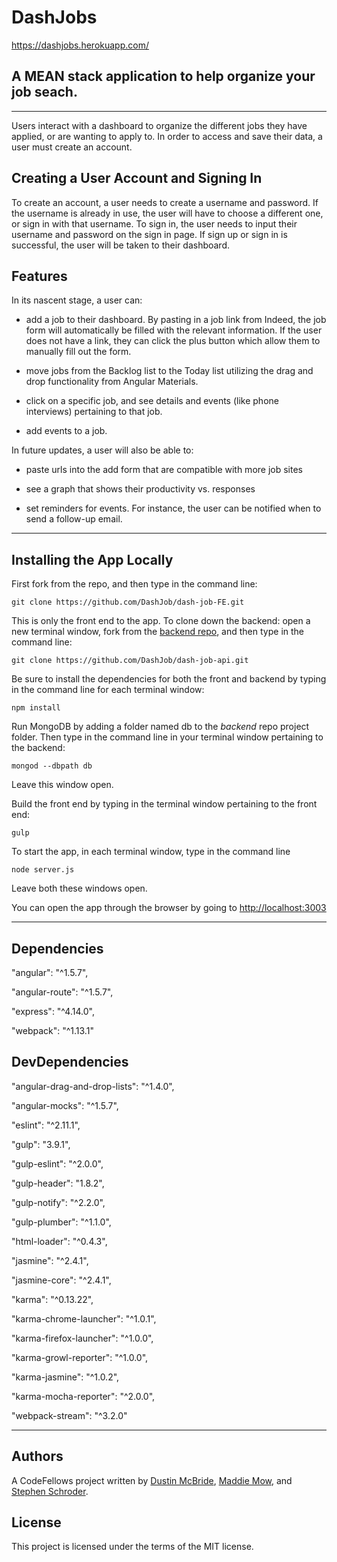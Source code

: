 

# DashJobs

https://dashjobs.herokuapp.com/

## A MEAN stack application to help organize your job seach.
___

 Users interact with a dashboard to organize the different jobs they have applied, or are wanting to apply to. In order to access and save their data, a user must create an account.



## Creating a User Account and Signing In
To create an account, a user needs to create a username and password. If the username is already in use, the user will have to choose a different one, or sign in with that username. To sign in, the user needs to input their username and password on the sign in page. If sign up or sign in is successful, the user will be taken to their dashboard.

## Features
In its nascent stage, a user can:

* add a job to their dashboard. By pasting in a job link from Indeed, the job form will automatically be filled with the relevant information. If the user does not have a link, they can click the plus button which allow them to manually fill out the form.

* move jobs from the Backlog list to the Today list utilizing the drag and drop functionality from Angular Materials.

* click on a specific job, and see details and events (like phone interviews) pertaining to that job.

* add events to a job.

In future updates, a user will also be able to:

* paste urls into the add form that are compatible with more job sites

* see a graph that shows their productivity vs. responses

* set reminders for events. For instance, the user can be notified when to send a follow-up email.

---
## Installing the App Locally

First fork from the repo, and then type in the command line:
```
git clone https://github.com/DashJob/dash-job-FE.git
```
This is only the front end to the app. To clone down the backend: open a new terminal window, fork from the [backend repo](https://github.com/DashJob/dash-job-api), and then type in the command line:
```
git clone https://github.com/DashJob/dash-job-api.git
```
Be sure to install the dependencies for both the front and backend by typing in the command line for each terminal window:
```
npm install
```
Run MongoDB by adding a folder named db to the _backend_ repo project folder. Then type in the command line in your terminal window pertaining to the backend:
```
mongod --dbpath db
```
Leave this window open.

Build the front end by typing in the terminal window pertaining to the front end:
```
gulp
```

To start the app, in each terminal window, type in the command line
```
node server.js
```
Leave both these windows open.

You can open the app through the browser by going to [http://localhost:3003](http://localhost:3003/)

___
## Dependencies
"angular": "^1.5.7",

"angular-route": "^1.5.7",

"express": "^4.14.0",

"webpack": "^1.13.1"

## DevDependencies
"angular-drag-and-drop-lists": "^1.4.0",

"angular-mocks": "^1.5.7",

"eslint": "^2.11.1",

"gulp": "3.9.1",

"gulp-eslint": "^2.0.0",

"gulp-header": "1.8.2",

"gulp-notify": "^2.2.0",

"gulp-plumber": "^1.1.0",

"html-loader": "^0.4.3",

"jasmine": "^2.4.1",

"jasmine-core": "^2.4.1",

"karma": "^0.13.22",

"karma-chrome-launcher": "^1.0.1",

"karma-firefox-launcher": "^1.0.0",

"karma-growl-reporter": "^1.0.0",

"karma-jasmine": "^1.0.2",

"karma-mocha-reporter": "^2.0.0",

"webpack-stream": "^3.2.0"
___
## Authors
A CodeFellows project written by [Dustin McBride](https://github.com/dmcfly85), [Maddie Mow](https://github.com/jdar22169), and [Stephen Schroder](https://github.com/schrode50).

## License

This project is licensed under the terms of the MIT license.
